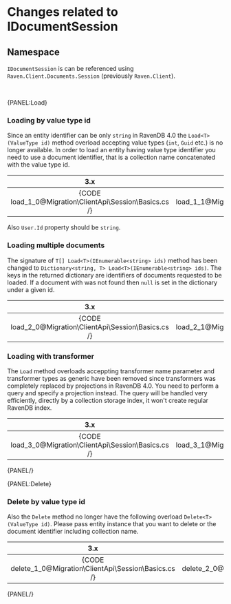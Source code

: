 ﻿# Changes related to IDocumentSession

## Namespace

`IDocumentSession` is can be referenced using `Raven.Client.Documents.Session` (previously `Raven.Client`).

<br />

{PANEL:Load}

### Loading by value type id

Since an entity identifier can be only `string` in RavenDB 4.0 the `Load<T>(ValueType id)` method overload accepting value types (`int`, `Guid` etc.) is no longer available. 
In order to load an entity having value type identifier you need to use a document identifier, that is a collection name concatenated with the value type id.

| 3.x | 4.0 |
|:---:|:---:|
| {CODE load_1_0@Migration\ClientApi\Session\Basics.cs /} | {CODE load_1_1@Migration\ClientApi\Session\Basics.cs /} |

Also `User.Id` property should be `string`.

### Loading multiple documents

The signature of `T[] Load<T>(IEnumerable<string> ids)` method has been changed to `Dictionary<string, T> Load<T>(IEnumerable<string> ids)`. The keys in the returned dictionary are identifiers
of documents requested to be loaded. If a document with was not found then `null` is set in the dictionary under a given id.

| 3.x | 4.0 |
|:---:|:---:|
| {CODE load_2_0@Migration\ClientApi\Session\Basics.cs /} | {CODE load_2_1@Migration\ClientApi\Session\Basics.cs /} |

### Loading with transformer

The `Load` method overloads acceppting transformer name parameter and transformer types as generic have been removed since transformers was completely replaced by projections in RavenDB 4.0.
You need to perform a query and specify a projection instead. The query will be handled very efficiently, directly by a collection storage index, it won't create regular RavenDB index.

| 3.x | 4.0 |
|:---:|:---:|
| {CODE load_3_0@Migration\ClientApi\Session\Basics.cs /} | {CODE load_3_1@Migration\ClientApi\Session\Basics.cs /} |

{PANEL/}

{PANEL:Delete}

### Delete by value type id 

Also the `Delete` method no longer have the following overload `Delete<T>(ValueType id)`. Please pass entity instance that you want to delete or the document identifier including collection name.

| 3.x | 4.0 |
|:---:|:---:|
| {CODE delete_1_0@Migration\ClientApi\Session\Basics.cs /} | {CODE delete_2_0@Migration\ClientApi\Session\Basics.cs /} |

{PANEL/}


